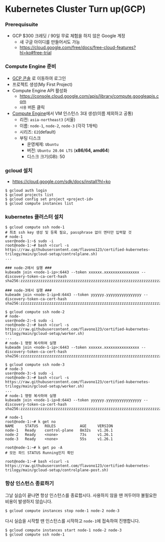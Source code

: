 # Kubernetes Cluster Turn up(GCP)

### Prerequisuite
- GCP $300 크레딧 / 90일 무료 체험을 하지 않은 Google 계정
  - 새 구글 아이디를 만들어서도 가능
  - https://cloud.google.com/free/docs/free-cloud-features?hl=ko#free-trial

### Compute Engine 준비
- [GCP 콘솔](https://console.cloud.google.com/) 로 이동하여 로그인
- 프로젝트 생성(My First Project)
- Compute Engine API 활성화
  - https://console.cloud.google.com/apis/library/compute.googleapis.com
  - `사용` 버튼 클릭
- [Compute Engine](https://console.cloud.google.com/compute/instances)에서 VM 인스턴스 3대 생성(이름 제외하고 공통)
  - 리전: `asia-northeast3` (서울)
  - 이름: `node-1`, `node-2`, `node-3` (각각 1개씩)
  - 시리즈: `E2`(default)
  - 부팅 디스크
    - 운영체제: `Ubuntu`
    - 버전: `Ubuntu 20.04 LTS` (**x86/64, amd64**)
    - 디스크 크기(GB): 50

### gcloud 설치
- https://cloud.google.com/sdk/docs/install?hl=ko
```shell
$ gcloud auth login
$ gcloud projects list
$ gcloud config set project <project-id>
$ gcloud compute instances list
```

### kubernetes 클러스터 설치
```shell
$ gcloud compute ssh node-1
# 최초 ssh key 생성 및 등록 필요, passphrase 없이 엔터만 입력할 것
# node-1
user@node-1:~$ sudo -i
root@node-1:~# bash <(curl -s https://raw.githubusercontent.com/flavono123/certified-kubernetes-trilogy/main/gcloud-setup/controlplane.sh)
...

### node-2에서 실행 ###
kubeadm join <node-1-ip>:6443 --token xxxxxx.xxxxxxxxxxxxxxxx --discovery-token-ca-cert-hash sha256:zzzzzzzzzzzzzzzzzzzzzzzzzzzzzzzzzzzzzzzzzzzzzzzzzzzzzzzzzzzzzzzz

### node-3에서 실행 ###
kubeadm join <node-1-ip>8:6443 --token yyyyyy.yyyyyyyyyyyyyyyy --discovery-token-ca-cert-hash sha256:zzzzzzzzzzzzzzzzzzzzzzzzzzzzzzzzzzzzzzzzzzzzzzzzzzzzzzzzzzzzzzzz
```

```shell
$ gcloud compute ssh node-2
# node-
user@node-2:~$ sudo -i
root@node-2:~# bash <(curl -s https://raw.githubusercontent.com/flavono123/certified-kubernetes-trilogy/main/gcloud-setup/worker.sh)
...
# node-1 명령 복사하여 실행
kubeadm join <node-1-ip>:6443 --token xxxxxx.xxxxxxxxxxxxxxxx --discovery-token-ca-cert-hash sha256:zzzzzzzzzzzzzzzzzzzzzzzzzzzzzzzzzzzzzzzzzzzzzzzzzzzzzzzzzzzzzzzz
```

```shell
$ gcloud compute ssh node-3
# node-3
user@node-3:~$ sudo -i
root@node-3:~# bash <(curl -s https://raw.githubusercontent.com/flavono123/certified-kubernetes-trilogy/main/gcloud-setup/worker.sh)
...
# node-1 명령 복사하여 실행
kubeadm join <node-1-ip>8:6443 --token yyyyyy.yyyyyyyyyyyyyyyy --discovery-token-ca-cert-hash sha256:zzzzzzzzzzzzzzzzzzzzzzzzzzzzzzzzzzzzzzzzzzzzzzzzzzzzzzzzzzzzzzzz
```

```shell
# node-1
root@node-1:~# k get no
NAME     STATUS   ROLES           AGE     VERSION
node-1   Ready    control-plane   8m32s   v1.26.1
node-2   Ready    <none>          73s     v1.26.1
node-3   Ready    <none>          55s     v1.26.1

root@node-1:~# k get po -A
# 모든 파드 STATUS Running인지 확인

root@node-1:~# bash <(curl -s https://raw.githubusercontent.com/flavono123/certified-kubernetes-trilogy/main/gcloud-setup/controlplane-post.sh)
```

### 항상 인스턴스 종료하기
그날 실습이 끝나면 항상 인스턴스를 종료합시다. 사용하지 않을 땐 꺼두어야 불필요한 비용이 발생하지 않습니다.
```sh
$ gcloud compute instances stop node-1 node-2 node-3
```

다시 실습을 시작할 땐 인스턴스를 시작하고 `node-1`에 접속하여 진행합니다.
```sh
$ gcloud compute instances start node-1 node-2 node-3
$ gcloud compute ssh node-1
```
